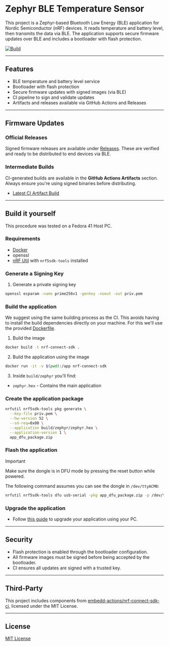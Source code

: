# Zephyr BLE Temperature Sensor

This project is a Zephyr-based Bluetooth Low Energy (BLE) application for Nordic Semiconductor (nRF) devices. It reads temperature and battery level, then transmits the data via BLE. The application supports secure firmware updates over BLE and includes a bootloader with flash protection.

[![Build](https://github.com/Lionk-Framework/Lionk-nrf-temperature/actions/workflows/build.yml/badge.svg)](https://github.com/Lionk-Framework/Lionk-nrf-temperature/actions/workflows/build.yml)

---

## Features

- BLE temperature and battery level service
- Bootloader with flash protection
- Secure firmware updates with signed images (via BLE)
- CI pipeline to sign and validate updates
- Artifacts and releases available via GitHub Actions and Releases

---

## Firmware Updates

### Official Releases

Signed firmware releases are available under [Releases](https://github.com/Lionk-Framework/Lionk-nrf-temperature/releases). These are verified and ready to be distributed to end devices via BLE.

### Intermediate Builds

CI-generated builds are available in the **GitHub Actions Artifacts** section. Always ensure you're using signed binaries before distributing.

- [Latest CI Artifact Build](https://github.com/Lionk-Framework/Lionk-nrf-temperature/actions?query=workflow%3A%22Build%22)

---

## Build it yourself

This procedure was tested on a Fedora 41 Host PC.

### Requirements

- [Docker](https://docs.docker.com/get-started/get-docker/)
- openssl
- [nRF Util](https://www.nordicsemi.com/Products/Development-tools/nRF-Util) with `nrf5sdk-tools` installed

### Generate a Signing Key

1. Generate a private signing key

```bash
openssl ecparam -name prime256v1 -genkey -noout -out priv.pem
```

### Build the application

We suggest using the same building process as the CI. This avoids having to install the build dependencies directly on your machine.
For this we'll use the provided [Dockerfile](Dockerfile).

1. Build the image

```bash
docker build -t nrf-connect-sdk .
```

2. Build the application using the image

```bash
docker run -it -v $(pwd):/app nrf-connect-sdk
```

3. Inside `build/zephyr` you'll find:

- `zephyr.hex` - Contains the main application

### Create the application package

```bash
nrfutil nrf5sdk-tools pkg generate \
  --key-file priv.pem \
  --hw-version 52 \
  --sd-req=0x00 \
  --application build/zephyr/zephyr.hex \
  --application-version 1 \
  app_dfu_package.zip
```

### Flash the application

> [!IMPORTANT]
> Make sure the dongle is in DFU mode by pressing the reset button while powered.

The following command assumes you can see the dongle in `/dev/ttyACM0`:

```bash
nrfutil nrf5sdk-tools dfu usb-serial -pkg app_dfu_package.zip -p /dev/ttyACM0
```

### Upgrade the application

- Follow [this guide](https://docs.nordicsemi.com/bundle/ncs-latest/page/matter/nrfconnect_examples_software_update.html#device_firmware_upgrade_over_bluetooth_le_using_a_pc_command_line_tool)
to upgrade your application using your PC.

---

## Security

* Flash protection is enabled through the bootloader configuration.
* All firmware images must be signed before being accepted by the bootloader.
* CI ensures all updates are signed with a trusted key.

---

## Third-Party

This project includes components from [embedd-actions/nrf-connect-sdk-ci](https://github.com/embedd-actions/nrf-connect-sdk-ci), licensed under the MIT License.

---

## License

[MIT License](LICENSE)
